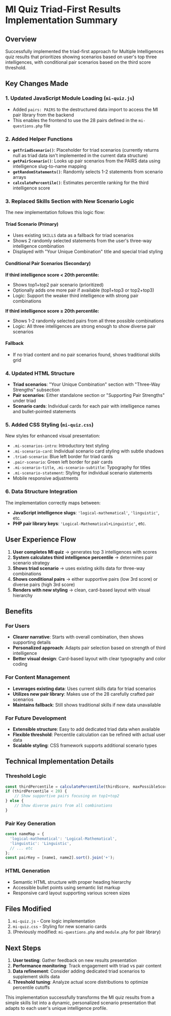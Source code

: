 # MI Quiz Triad-First Results Implementation Summary

## Overview
Successfully implemented the triad-first approach for Multiple Intelligences quiz results that prioritizes showing scenarios based on user's top three intelligences, with conditional pair scenarios based on the third score threshold.

## Key Changes Made

### 1. Updated JavaScript Module Loading (`mi-quiz.js`)
- Added `pairs: PAIRS` to the destructured data import to access the MI pair library from the backend
- This enables the frontend to use the 28 pairs defined in the `mi-questions.php` file

### 2. Added Helper Functions
- **`getTriadScenario()`**: Placeholder for triad scenarios (currently returns null as triad data isn't implemented in the current data structure)
- **`getPairScenario()`**: Looks up pair scenarios from the PAIRS data using intelligence slug-to-name mapping
- **`getRandomStatements()`**: Randomly selects 1-2 statements from scenario arrays
- **`calculatePercentile()`**: Estimates percentile ranking for the third intelligence score

### 3. Replaced Skills Section with New Scenario Logic
The new implementation follows this logic flow:

#### Triad Scenario (Primary)
- Uses existing `SKILLS` data as a fallback for triad scenarios
- Shows 2 randomly selected statements from the user's three-way intelligence combination
- Displayed with "Your Unique Combination" title and special triad styling

#### Conditional Pair Scenarios (Secondary)
**If third intelligence score < 20th percentile:**
- Shows top1+top2 pair scenario (prioritized)
- Optionally adds one more pair if available (top1+top3 or top2+top3)
- Logic: Support the weaker third intelligence with strong pair combinations

**If third intelligence score ≥ 20th percentile:**
- Shows 1-2 randomly selected pairs from all three possible combinations
- Logic: All three intelligences are strong enough to show diverse pair scenarios

#### Fallback
- If no triad content and no pair scenarios found, shows traditional skills grid

### 4. Updated HTML Structure
- **Triad scenarios**: "Your Unique Combination" section with "Three-Way Strengths" subsection
- **Pair scenarios**: Either standalone section or "Supporting Pair Strengths" under triad
- **Scenario cards**: Individual cards for each pair with intelligence names and bullet-pointed statements

### 5. Added CSS Styling (`mi-quiz.css`)
New styles for enhanced visual presentation:
- `.mi-scenarios-intro`: Introductory text styling
- `.mi-scenario-card`: Individual scenario card styling with subtle shadows
- `.triad-scenario`: Blue left border for triad cards
- `.pair-scenario`: Green left border for pair cards
- `.mi-scenario-title`, `.mi-scenario-subtitle`: Typography for titles
- `.mi-scenario-statement`: Styling for individual scenario statements
- Mobile responsive adjustments

### 6. Data Structure Integration
The implementation correctly maps between:
- **JavaScript intelligence slugs**: `'logical-mathematical'`, `'linguistic'`, etc.
- **PHP pair library keys**: `'Logical-Mathematical+Linguistic'`, etc.

## User Experience Flow

1. **User completes MI quiz** → generates top 3 intelligences with scores
2. **System calculates third intelligence percentile** → determines pair scenario strategy  
3. **Shows triad scenario** → uses existing skills data for three-way combinations
4. **Shows conditional pairs** → either supportive pairs (low 3rd score) or diverse pairs (high 3rd score)
5. **Renders with new styling** → clean, card-based layout with visual hierarchy

## Benefits

### For Users
- **Clearer narrative**: Starts with overall combination, then shows supporting details
- **Personalized approach**: Adapts pair selection based on strength of third intelligence
- **Better visual design**: Card-based layout with clear typography and color coding

### For Content Management
- **Leverages existing data**: Uses current skills data for triad scenarios
- **Utilizes new pair library**: Makes use of the 28 carefully crafted pair scenarios
- **Maintains fallback**: Still shows traditional skills if new data unavailable

### For Future Development
- **Extensible structure**: Easy to add dedicated triad data when available
- **Flexible threshold**: Percentile calculation can be refined with actual user data
- **Scalable styling**: CSS framework supports additional scenario types

## Technical Implementation Details

### Threshold Logic
```javascript
const thirdPercentile = calculatePercentile(thirdScore, maxPossibleScore);
if (thirdPercentile < 20) {
    // Show supportive pairs focusing on top1+top2
} else {
    // Show diverse pairs from all combinations
}
```

### Pair Key Generation
```javascript
const nameMap = {
  'logical-mathematical': 'Logical-Mathematical',
  'linguistic': 'Linguistic',
  // ... etc
};
const pairKey = [name1, name2].sort().join('+');
```

### HTML Generation
- Semantic HTML structure with proper heading hierarchy
- Accessible bullet points using semantic list markup
- Responsive card layout supporting various screen sizes

## Files Modified
1. `mi-quiz.js` - Core logic implementation
2. `mi-quiz.css` - Styling for new scenario cards
3. (Previously modified: `mi-questions.php` and `module.php` for pair library)

## Next Steps
1. **User testing**: Gather feedback on new results presentation
2. **Performance monitoring**: Track engagement with triad vs pair content  
3. **Data refinement**: Consider adding dedicated triad scenarios to supplement skills data
4. **Threshold tuning**: Analyze actual score distributions to optimize percentile cutoffs

This implementation successfully transforms the MI quiz results from a simple skills list into a dynamic, personalized scenario presentation that adapts to each user's unique intelligence profile.
